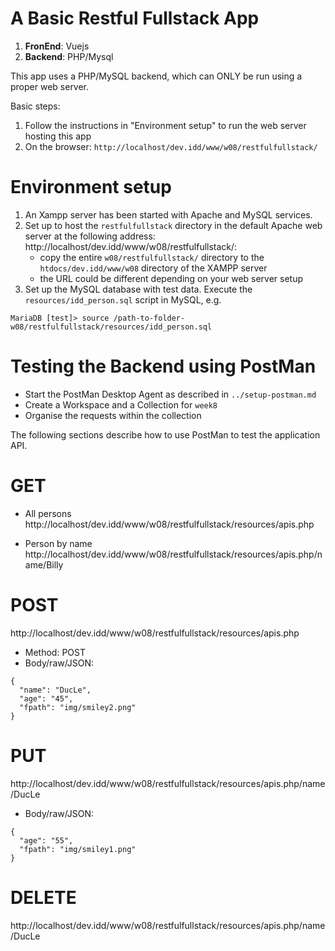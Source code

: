 # A Basic Restful Fullstack App
1. **FronEnd**: Vuejs
2. **Backend**: PHP/Mysql

This app uses a PHP/MySQL backend, which can ONLY be run using a proper web server. 

Basic steps: 
1. Follow the instructions in "Environment setup" to run the web server hosting this app
2. On the browser: `http://localhost/dev.idd/www/w08/restfulfullstack/`

# Environment setup 
1. An Xampp server has been started with Apache and MySQL services.
2. Set up to host the `restfulfullstack` directory in the default Apache web server at the following address:
   http://localhost/dev.idd/www/w08/restfulfullstack/:
   - copy the entire `w08/restfulfullstack/` directory to the `htdocs/dev.idd/www/w08` directory of the XAMPP server
   - the URL could be different depending on your web server setup
3. Set up the MySQL database with test data. Execute the `resources/idd_person.sql` script in MySQL, e.g.
```
MariaDB [test]> source /path-to-folder-w08/restfulfullstack/resources/idd_person.sql
```

# Testing the Backend using PostMan
- Start the PostMan Desktop Agent as described in `../setup-postman.md`
- Create a Workspace and a Collection for `week8`
- Organise the requests within the collection

The following sections describe how to use PostMan to test the application API.

# GET
- All persons
http://localhost/dev.idd/www/w08/restfulfullstack/resources/apis.php

- Person by name
http://localhost/dev.idd/www/w08/restfulfullstack/resources/apis.php/name/Billy

# POST

http://localhost/dev.idd/www/w08/restfulfullstack/resources/apis.php
- Method: POST
- Body/raw/JSON:

```
{
  "name": "DucLe",
  "age": "45",
  "fpath": "img/smiley2.png"
}
```

# PUT

http://localhost/dev.idd/www/w08/restfulfullstack/resources/apis.php/name/DucLe

- Body/raw/JSON:

```
{
  "age": "55",
  "fpath": "img/smiley1.png"
}
```

# DELETE

http://localhost/dev.idd/www/w08/restfulfullstack/resources/apis.php/name/DucLe
